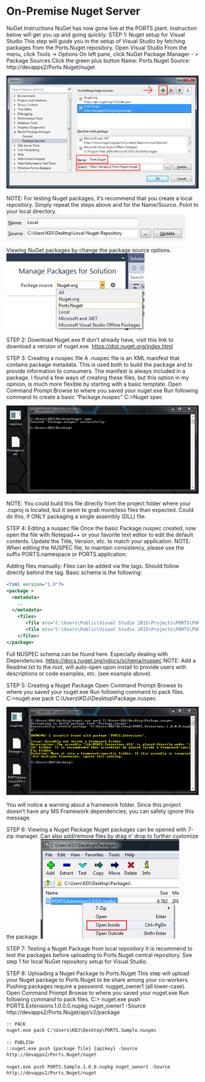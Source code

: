 
# On-Premise Nuget Server

NuGet Instructions
NuGet has now gone live at the PORTS plant. Instruction below will get you up and going quickly.
STEP 1: Nuget setup for Visual Studio
This step will guide you in the setup of Visual Studio by fetching packages from the Ports.Nuget repository.
Open Visual Studio
From the menu, click Tools -> Options
On left pane, click NuGet Package Manager - > Package Sources
Click the green plus button
Name: Ports.Nuget
Source: http://devapps2/Ports.Nuget/nuget

![fig-1](./img/fig-1.png)
 
NOTE:  For testing Nuget packages, it’s recommend that you create a local repository. Simply repeat the steps above and for the Name/Source. Point to your local directory.
![fig-2](./img/fig-2.png) 

Viewing NuGet packages by change the package source options.
![fig-3](./img/fig-3.png)
 

STEP 2: Download Nuget.exe
If don’t already have, visit this link to download a version of nuget.exe.
https://dist.nuget.org/index.html 

STEP 3: Creating a nuspec file
A .nuspec file is an XML manifest that contains package metadata. This is used both to build the package and to provide information to consumers. The manifest is always included in a package.
I found a few ways of creating these files, but this option in my opinion, is much more flexible by starting with a basic template.
Open Command Prompt
Browse to where you saved your nuget.exe
Run following command to create a basic “Package.nuspec”
C:\>Nuget spec

![fig-4](./img/fig-4.png)
 
NOTE: You could build this file directly from the project folder where your .csproj is located, but it seem to grab more/less files than expected. Could do this, if ONLY packaging a single assembly (DLL) file.


STEP 4: Editing a nuspec file
Once the basic Package.nuspec created, now open the file with Notepad++ or your favorite text editor to edit the default contents. Update the Title, Version, etc. to match your application.
NOTE:  When editing the NUSPEC file, to maintain consistency, please use the suffix PORTS.namespace or PORTS.application.

Adding files manually:
Files can be added via the <files> tags. Should follow directly behind the <metadata> tag. Basic schema is the following: 

```xml
<?xml version="1.0"?>
<package >
  <metadata>
    ..
  </metadata>
  	<files>
	   <file src="C:\Users\Public\Visual Studio 2015\Projects\PORTS\PORTS.Extensions\bin\Release\PORTS.Extensions.dll" target="lib\PORTS.Extensions.dll" />
	   <file src="C:\Users\Public\Visual Studio 2015\Projects\PORTS\PORTS.Extensions\Readme.txt" target="Readme.txt" />
	</files>
</package>
```

Full NUSPEC schema can be found here. Especially dealing with Dependencies.
https://docs.nuget.org/ndocs/schema/nuspec
NOTE:  Add a Readme.txt to the root, will auto-open upon install to provide users with descriptions or code examples, etc. (see example above)

STEP 5: Creating a Nuget Package
Open Command Prompt
Browse to where you saved your nuget.exe
Run following command to pack files.
C:\>nuget.exe pack C:\Users\KDJ\Desktop\Package.nuspec  

![fig-5](./img/fig-5.png)

You will notice a warning about a framework folder. Since this project doesn’t have any MS Framework dependencies, you can safety ignore this message.







STEP 6: Viewing a Nuget Package
Nuget packages can be opened with 7-zip manager. Can also add/remove files by drag n’ drop to further customize the package.
![fig-6](./img/fig-6.png) 


STEP 7: Testing a Nuget Package from local repository
It is recommend to test the packages before uploading to Ports.Nuget central repository. See step 1 for local NuGet repository setup for Visual Studio.

STEP 8: Uploading a Nuget Package to Ports.Nuget
This step will upload your Nuget package to Ports.Nuget to be share among your co-workers. Pushing packages require a password. nugget_owner1 (all lower-case).
Open Command Prompt
Browse to where you saved your nuget.exe
Run following command to pack files.
C:\> nuget.exe push PORTS.Extensions.1.0.0.0.nupkg nuget_owner1 -Source http://devapps2/Ports.Nuget/api/v2/package  


```
:: PACK
nuget.exe pack C:\Users\KDJ\Desktop\PORTS.Sample.nuspec

:: PUBLISH
::nuget.exe push {package file} {apikey} -Source http://devapps2/Ports.Nuget/nuget

nuget.exe push PORTS.Sample.1.0.0.nupkg nuget_owner1 -Source http://devapps2/Ports.Nuget/nuget

```